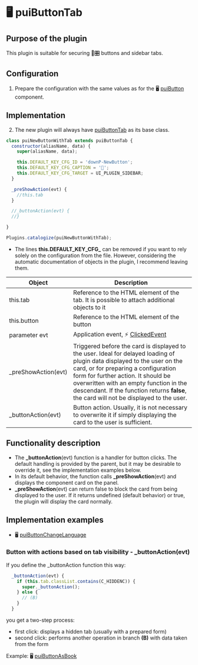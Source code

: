 # 🖥️ puiButtonTab

## Purpose of the plugin

This plugin is suitable for securing 🔘🎛️ buttons and sidebar tabs.

## Configuration

1. Prepare the configuration with the same values as for the 🖥️ [puiButton][puiButtonC] component.

## Implementation

2. The new plugin will always have [puiButtonTab][puiButtonTab] as its base class.

```javascript
class puiNewButtonWithTab extends puiButtonTab {
  constructor(aliasName, data) {
    super(aliasName, data);

    this.DEFAULT_KEY_CFG_ID = 'downP-NewButton';
    this.DEFAULT_KEY_CFG_CAPTION = '🤡';
    this.DEFAULT_KEY_CFG_TARGET = UI_PLUGIN_SIDEBAR;
  }

  _preShowAction(evt) {
    //this.tab
  }

  //_buttonAction(evt) {
  //}

}

Plugins.catalogize(puiNewButtonWithTab);
```

- The lines **this.DEFAULT_KEY_CFG_** can be removed if you want to rely solely on the configuration from the file. However, considering the automatic documentation of objects in the plugin, I recommend leaving them.

| Object | Description |
|---|---|
| this.tab | Reference to the HTML element of the tab. It is possible to attach additional objects to it |
| this.button | Reference to the HTML element of the button |
| parameter evt | Application event, ⚡ [ClickedEvent][ClickedEvent] |
| _preShowAction(evt) | Triggered before the card is displayed to the user. Ideal for delayed loading of plugin data displayed to the user on the card, or for preparing a configuration form for further action. It should be overwritten with an empty function in the descendant. If the function returns **false**, the card will not be displayed to the user. |
| _buttonAction(evt) | Button action. Usually, it is not necessary to overwrite it if simply displaying the card to the user is sufficient. |

## Functionality description

- The **_buttonAction**(evt) function is a handler for button clicks. The default handling is provided by the parent, but it may be desirable to override it, see the implementation examples below.
- In its default behavior, the function calls **_preShowAction**(evt) and  
displays the component card on the panel.
- **_preShowAction**(evt) can return false to block the card from being displayed to the user. If it returns undefined (default behavior) or true, the plugin will display the card normally.

## Implementation examples

- 🖥️ [puiButtonChangeLanguage][puiButtonChangeLanguage]

### Button with actions based on tab visibility - _buttonAction(evt)

If you define the _buttonAction function this way:

```javascript
  _buttonAction(evt) {
    if (this.tab.classList.contains(C_HIDDENC)) {
      super._buttonAction();
    } else {
      // (B)
    }
  }
```

you get a two-step process:

- first click: displays a hidden tab (usually with a prepared form)
- second click: performs another operation in branch **(B)** with data taken from the form

Example: 🖥️ [puiButtonAsBook][cpuiButtonAsBook]

[ClickedEvent]: :_evt:ClickedEvent.md "ClickedEvent"
[puiButtonTab]: :_plg:puiButtonTab.md "puiButtonTab"
[puiButtonC]: puiButton.md#h-2-1 "puiButton"
[cpuiButtonAsBook]: :_cpp:puiButtonAsBook.md "puiButtonAsBook"
[puiButtonChangeLanguage]: :_plg:puiButtonChangeLanguage.md "puiButtonChangeLanguage"
